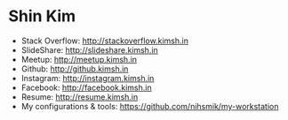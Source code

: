# Shin Kim

* Stack Overflow: http://stackoverflow.kimsh.in
* SlideShare: http://slideshare.kimsh.in
* Meetup: http://meetup.kimsh.in
* Github: http://github.kimsh.in
* Instagram: http://instagram.kimsh.in
* Facebook: http://facebook.kimsh.in
* Resume: http://resume.kimsh.in
* My configurations & tools: https://github.com/nihsmik/my-workstation
